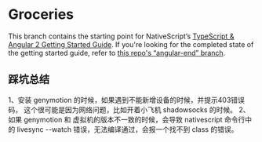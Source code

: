 # Groceries

This branch contains the starting point for NativeScript’s [TypeScript & Angular 2 Getting Started Guide](http://docs.nativescript.org/angular/tutorial/ng-chapter-0). If you're looking for the completed state of the getting started guide, refer to [this repo's “angular-end” branch](https://github.com/NativeScript/sample-Groceries/tree/angular-end).

## 踩坑总结
1、安装 genymotion 的时候，如果遇到不能新增设备的时候，并提示403错误码，
这个很可能是因为网络问题，比如开着小飞机 shadowsocks 的时候。
2、如果 genymotion 和 虚拟机的版本不一致的时候，会导致 nativescript
命令行中的 livesync --watch 错误，无法编译通过，会报一个找不到 class 的错误。